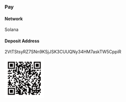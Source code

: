 ### Pay
#### Network
Solana
#### Deposit Address
2VtTStsyRZ7SNn9KSjJSK3CUUQNy34HM7askTW5CppiR

[![](/imgs/qr.png)]()
